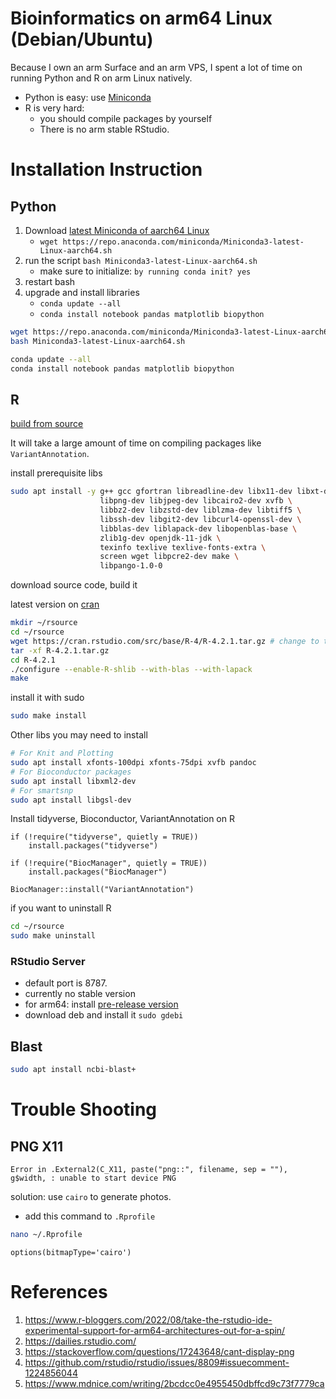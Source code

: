 # Bioinformatics on arm64 Linux (Debian/Ubuntu)

Because I own an arm Surface and an arm VPS, I spent a lot of time on running Python and R on arm Linux natively.

- Python is easy: use [Miniconda](https://docs.conda.io/en/latest/miniconda.html)
- R is very hard:
  - you should compile packages by yourself
  - There is no arm stable RStudio.

# Installation Instruction

## Python

1. Download [latest Miniconda of aarch64 Linux](https://docs.conda.io/en/latest/miniconda.html)
   - `wget https://repo.anaconda.com/miniconda/Miniconda3-latest-Linux-aarch64.sh`
2. run the script `bash Miniconda3-latest-Linux-aarch64.sh`
   - make sure to initialize: `by running conda init? yes`
3. restart bash
4. upgrade and install libraries
   - `conda update --all`
   - `conda install notebook pandas matplotlib biopython`

```bash
wget https://repo.anaconda.com/miniconda/Miniconda3-latest-Linux-aarch64.sh
bash Miniconda3-latest-Linux-aarch64.sh
```

```bash
conda update --all
conda install notebook pandas matplotlib biopython
```

## R

[build from source](https://www.r-bloggers.com/2022/08/take-the-rstudio-ide-experimental-support-for-arm64-architectures-out-for-a-spin/)

It will take a large amount of time on compiling packages like `VariantAnnotation`.

install prerequisite libs

```bash
sudo apt install -y g++ gcc gfortran libreadline-dev libx11-dev libxt-dev \
                    libpng-dev libjpeg-dev libcairo2-dev xvfb \
                    libbz2-dev libzstd-dev liblzma-dev libtiff5 \
                    libssh-dev libgit2-dev libcurl4-openssl-dev \
                    libblas-dev liblapack-dev libopenblas-base \
                    zlib1g-dev openjdk-11-jdk \
                    texinfo texlive texlive-fonts-extra \
                    screen wget libpcre2-dev make \
                    libpango-1.0-0
```

download source code, build it

latest version on [cran](https://cran.r-project.org/)

```bash
mkdir ~/rsource
cd ~/rsource
wget https://cran.rstudio.com/src/base/R-4/R-4.2.1.tar.gz # change to the latest version
tar -xf R-4.2.1.tar.gz
cd R-4.2.1
./configure --enable-R-shlib --with-blas --with-lapack
make
```

install it with sudo

```bash
sudo make install
```

Other libs you may need to install

```bash
# For Knit and Plotting
sudo apt install xfonts-100dpi xfonts-75dpi xvfb pandoc
# For Bioconductor packages
sudo apt install libxml2-dev 
# For smartsnp
sudo apt install libgsl-dev
```

Install tidyverse, Bioconductor, VariantAnnotation on R

```
if (!require("tidyverse", quietly = TRUE))
    install.packages("tidyverse")

if (!require("BiocManager", quietly = TRUE))
    install.packages("BiocManager")

BiocManager::install("VariantAnnotation")
```

if you want to uninstall R

```bash
cd ~/rsource
sudo make uninstall
```

### RStudio Server

- default port is 8787.
- currently no stable version
- for arm64: install [pre-release version](https://dailies.rstudio.com/)
- download deb and install it `sudo gdebi `

## Blast

```bash
sudo apt install ncbi-blast+
```

# Trouble Shooting

## PNG X11

```
Error in .External2(C_X11, paste("png::", filename, sep = ""), g$width, : unable to start device PNG
```

solution: use `cairo` to generate photos.

- add this command to `.Rprofile`

```bash
nano ~/.Rprofile
```

```
options(bitmapType='cairo')
```

# References

1. https://www.r-bloggers.com/2022/08/take-the-rstudio-ide-experimental-support-for-arm64-architectures-out-for-a-spin/
2. https://dailies.rstudio.com/
3. https://stackoverflow.com/questions/17243648/cant-display-png
4. https://github.com/rstudio/rstudio/issues/8809#issuecomment-1224856044
5. https://www.mdnice.com/writing/2bcdcc0e4955450dbffcd9c73f7779ca
